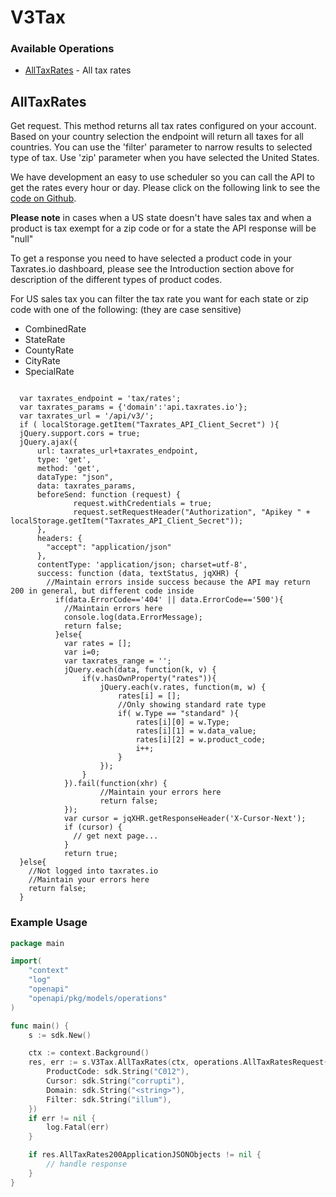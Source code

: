 # V3Tax

### Available Operations

* [AllTaxRates](#alltaxrates) - All tax rates

## AllTaxRates

<p>Get request. This method returns all tax rates configured on your account. Based on your country selection the endpoint will return all taxes for all countries. You can use the 'filter' parameter to narrow results to selected type of tax. Use 'zip' parameter when you have selected the United States.</p>
<p>We have development an easy to use scheduler so you can call the API to get the rates every hour or day. Please click on the following link to see the <a href="https://gist.github.com/gregbird/cd904ff230cdf86253716aa351154edb">code on Github</a>.</p>
<p><b>Please note</b> in cases when a US state doesn't have sales tax and when a product is tax exempt for a zip code or for a state the API response will be "null"</p>
<p>To get a response you need to have selected a product code in your Taxrates.io dashboard, please see the Introduction section above for description of the different types of product codes.</p>
<p>For US sales tax you can filter the tax rate you want for each state or zip code with one of the following: (they are case sensitive)</p>
<ul>
  <li>CombinedRate</li>
  <li>StateRate</li>
  <li>CountyRate</li>
  <li>CityRate</li>
  <li>SpecialRate</li>
</ul>
<pre><code class="js">
  var taxrates_endpoint = 'tax/rates';
  var taxrates_params = {'domain':'api.taxrates.io'};
  var taxrates_url = '/api/v3/';
  if ( localStorage.getItem("Taxrates_API_Client_Secret") ){
  jQuery.support.cors = true;
  jQuery.ajax({
      url: taxrates_url+taxrates_endpoint,
      type: 'get',
      method: 'get',
      dataType: "json",
      data: taxrates_params,
      beforeSend: function (request) {
              request.withCredentials = true;
              request.setRequestHeader("Authorization", "Apikey " + localStorage.getItem("Taxrates_API_Client_Secret"));
      },
      headers: {
        "accept": "application/json"
      },
      contentType: 'application/json; charset=utf-8',
      success: function (data, textStatus, jqXHR) {
        //Maintain errors inside success because the API may return 200 in general, but different code inside
          if(data.ErrorCode=='404' || data.ErrorCode=='500'){
            //Maintain errors here
            console.log(data.ErrorMessage);
            return false;
          }else{
            var rates = [];
            var i=0;
            var taxrates_range = '';
            jQuery.each(data, function(k, v) {
                if(v.hasOwnProperty("rates")){
                    jQuery.each(v.rates, function(m, w) {
                        rates[i] = [];
                        //Only showing standard rate type
                        if( w.Type == "standard" ){
                            rates[i][0] = w.Type;
                            rates[i][1] = w.data_value;
                            rates[i][2] = w.product_code;
                            i++;
                        }
                    });
                }
            }).fail(function(xhr) {
                    //Maintain your errors here
                    return false;
            });
            var cursor = jqXHR.getResponseHeader('X-Cursor-Next');
            if (cursor) {
              // get next page...
            }
            return true;
  }else{
    //Not logged into taxrates.io
    //Maintain your errors here
    return false;
  }</code></pre>


### Example Usage

```go
package main

import(
	"context"
	"log"
	"openapi"
	"openapi/pkg/models/operations"
)

func main() {
    s := sdk.New()

    ctx := context.Background()
    res, err := s.V3Tax.AllTaxRates(ctx, operations.AllTaxRatesRequest{
        ProductCode: sdk.String("C012"),
        Cursor: sdk.String("corrupti"),
        Domain: sdk.String("<string>"),
        Filter: sdk.String("illum"),
    })
    if err != nil {
        log.Fatal(err)
    }

    if res.AllTaxRates200ApplicationJSONObjects != nil {
        // handle response
    }
}
```
